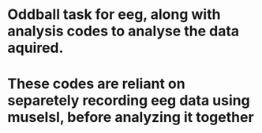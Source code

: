 # Oddball task for eeg, along with analysis codes to analyse the data aquired. 
# These codes are reliant on separetely recording eeg data using muselsl, before analyzing it together
